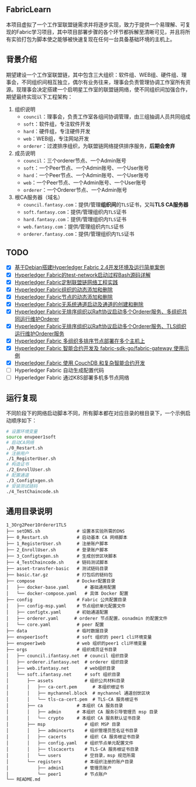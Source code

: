 ## FabricLearn
本项目虚拟了一个工作室联盟链需求并将逐步实现，致力于提供一个易理解、可复现的Fabric学习项目，其中项目部署步骤的各个环节都拆解至清晰可见，并且将所有实验打包为脚本使之能够被快速复现在任何一台具备基础环境的主机上。

## 背景介绍
期望建设一个工作室联盟链，其中包含三大组织：软件组、WEB组、硬件组、理事会，不同组织间相互独立，偶尔有业务往来，理事会负责管理协调工作室所有资源。现理事会决定搭建一个启明星工作室的联盟链网络，使不同组织间加强合作，期望最终实现以下工程架构：
  
1. 组织说明  
   - `council`：理事会，负责工作室各组间协调管理，由三组抽调人员共同组成
   - `soft`：软件组，专注软件开发
   - `hard`：硬件组，专注硬件开发
   - `web`：WEB组，专注网站开发
   - `orderer`：过渡排序组织，为联盟链网络提供排序服务，**后期会舍弃**
2. 成员说明  
   - `council`：三个orderer节点、一个Admin账号
   - `soft`：一个Peer节点、一个Admin账号、一个User账号
   - `hard`：一个Peer节点、一个Admin账号、一个User账号
   - `web`：一个Peer节点、一个Admin账号、一个User账号
   - `orderer`：一个Orderer节点、一个Admin账号
3. 根CA服务器（域名）  
   - `council.fantasy.com`：提供/管理**组织间**的`TLS`证书，又叫**TLS CA服务器**
   - `soft.fantasy.com`：提供/管理组织内`TLS`证书
   - `hard.fantasy.com`：提供/管理组织内`TLS`证书
   - `web.fantasy.com`：提供/管理组织内`TLS`证书  
   - `orderer.fantasy.com`：提供/管理组织内`TLS`证书  

## TODO
- [x] [基于Debian搭建Hyperledger Fabric 2.4开发环境及运行简单案例](https://ifantasy.net/2021/07/21/setup_hyperledger_fabric_environment_and_test_demo/#环境搭建)
- [x] [Hyperledger Fabric的test-network启动过程Bash源码详解](https://ifantasy.net/2022/03/29/hyperledger_fabric_0_test_network_explain/)
- [x] [Hyperledger Fabric定制联盟链网络工程实践](https://ifantasy.net/2022/04/01/hyperledger_fabric_1_custom_our_network/)
- [x] [Hyperledger Fabric组织的动态添加和删除](https://ifantasy.net/2022/04/04/hyperledger_fabric_2_update_org/)
- [x] [Hyperledger Fabric节点的动态添加和删除](https://ifantasy.net/2022/04/06/hyperledger_fabric_3_update_peer/)
- [x] [Hyperledger Fabric无系统通道启动及通道的创建和删除](https://ifantasy.net/2022/04/07/hyperledger_fabric_4_run_with_no_system_channel_and_update_channel/)
- [x] [Hyperledger Fabric无排序组织以Raft协议启动多个Orderer服务、多组织共同运行维护Orderer](https://ifantasy.net/2022/04/10/hyperledger_fabric_5_run_multi_orderer_by_oneself/)
- [x] [Hyperledger Fabric无排序组织以Raft协议启动多个Orderer服务、TLS组织运行维护Orderer服务](https://ifantasy.net/2022/04/11/hyperledger_fabric_6_run_multi_orderer_by_council/)
- [x] [Hyperledger Fabric 多组织多排序节点部署在多个主机上](https://ifantasy.net/2022/04/13/hyperledger_fabric_7_run_network_on_multi_host/)
- [x] [Hyperledger Fabric 智能合约开发及 fabric-sdk-go/fabric-gateway 使用示例](https://ifantasy.net/2022/06/10/hyperledger_fabric_9_contract_and_sdk_application_example/)
- [x] [Hyperledger Fabric 使用 CouchDB 和复杂智能合约开发](https://ifantasy.net/2022/08/24/hyperledger_fabric_10_complex_contract_and_couchdb//)
- [ ] Hyperledger Fabric 自动生成配置代码
- [ ] Hyperledger Fabric 通过K8S部署多机多节点网络

## 运行复现
不同阶段下的网络启动脚本不同，所有脚本都在对应目录的根目录下，一个示例启动顺序如下：
```bash
# 设置环境变量 
source envpeer1soft
# 启动CA网络 
./0_Restart.sh
# 注册用户 
./1_RegisterUser.sh
# 构造证书 
./2_EnrollUser.sh
# 配置通道 
./3_Configtxgen.sh
# 安装测试链码 
./4_TestChaincode.sh  
```

## 通用目录说明
```Shell
1_3Org2Peer1Orderer1TLS
├── setDNS.sh              # 设置本实验所需的DNS
├── 0_Restart.sh           # 启动基本 CA 网络脚本
├── 1_RegisterUser.sh      # 注册账户脚本
├── 2_EnrollUser.sh        # 登录账户脚本
├── 3_Configtxgen.sh       # 生成创世区块脚本
├── 4_TestChaincode.sh     # 链码测试脚本
├── asset-transfer-basic   # 测试链码目录
├── basic.tar.gz           # 打包后的链码包
├── compose                # Docker配置目录
│   ├── docker-base.yaml      # 基础通用配置
│   └── docker-compose.yaml   # 具体 Docker 配置
├── config                 # Fabric 公共配置目录
│   ├── config-msp.yaml    # 节点组织单元配置文件
│   ├── configtx.yaml      # 初始通道配置
│   ├── orderer.yaml      # orderer 节点配置，osnadmin 的配置文件
│   └── core.yaml          # peer 配置
├── data                   # 临时数据目录
├── envpeer1soft           # soft 组织的 peer1 cli环境变量
├── envpeer1web            # web 组织的peer1 cli环境变量
├── orgs                   # 组织成员证书目录
│   ├── council.ifantasy.net  # council 组织目录
│   ├── orderer.ifantasy.net  # orderer 组织目录
│   ├── web.ifantasy.net      # web组织目录
│   └── soft.ifantasy.net     # soft 组织目录
│       ├── assets            # 组织公共材料目录
│       │   ├── ca-cert.pem      # 本组织根证书
│       │   ├── mychannel.block  # mychannel 通道创世区块
│       │   └── tls-ca-cert.pem  # TLS-CA 服务根证书
│       ├── ca             # 本组织 CA 服务目录
│       │   ├── admin      # 本组织 CA 服务引导管理员 msp 目录
│       │   └── crypto     # 本组织 CA 服务默认证书目录
│       ├── msp               # 组织 MSP 目录
│       │   ├── admincerts    # 组织管理员签名证书目录
│       │   ├── cacerts       # 组织 CA 服务根证书目录
│       │   ├── config.yaml   # 组织节点单元配置文件
│       │   ├── tlscacerts    # TLS-CA 服务根证书目录
│       │   └── users         # 空目录，msp 规范所需
│       └── registers         # 本组织注册的账户目录
│           ├── admin1        # 管理员账户
│           └── peer1         # 节点账户
└── README.md              
```